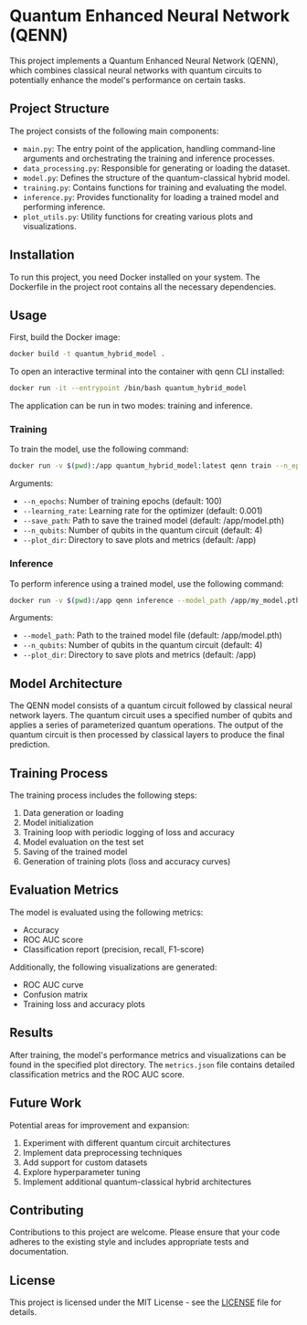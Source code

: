 # Quantum Enhanced Neural Network (QENN)

This project implements a Quantum Enhanced Neural Network (QENN), which combines classical neural networks with quantum circuits to potentially enhance the model's performance on certain tasks.

## Project Structure

The project consists of the following main components:

- `main.py`: The entry point of the application, handling command-line arguments and orchestrating the training and inference processes.
- `data_processing.py`: Responsible for generating or loading the dataset.
- `model.py`: Defines the structure of the quantum-classical hybrid model.
- `training.py`: Contains functions for training and evaluating the model.
- `inference.py`: Provides functionality for loading a trained model and performing inference.
- `plot_utils.py`: Utility functions for creating various plots and visualizations.

## Installation

To run this project, you need Docker installed on your system. The Dockerfile in the project root contains all the necessary dependencies.

## Usage

First, build the Docker image:

```sh
docker build -t quantum_hybrid_model .
```

To open an interactive terminal into the container with qenn CLI installed:
```sh
docker run -it --entrypoint /bin/bash quantum_hybrid_model
```

The application can be run in two modes: training and inference.

### Training

To train the model, use the following command:
```sh
docker run -v $(pwd):/app quantum_hybrid_model:latest qenn train --n_epochs 100 --learning_rate 0.0005 --save_path /app/my_model.pth --n_qubits 5 --plot_dir /app/plots/train
```

Arguments:
- `--n_epochs`: Number of training epochs (default: 100)
- `--learning_rate`: Learning rate for the optimizer (default: 0.001)
- `--save_path`: Path to save the trained model (default: /app/model.pth)
- `--n_qubits`: Number of qubits in the quantum circuit (default: 4)
- `--plot_dir`: Directory to save plots and metrics (default: /app)

### Inference

To perform inference using a trained model, use the following command:
```sh
docker run -v $(pwd):/app qenn inference --model_path /app/my_model.pth --n_qubits 5 --plot_dir /app/plots/inference
```


Arguments:
- `--model_path`: Path to the trained model file (default: /app/model.pth)
- `--n_qubits`: Number of qubits in the quantum circuit (default: 4)
- `--plot_dir`: Directory to save plots and metrics (default: /app)

## Model Architecture

The QENN model consists of a quantum circuit followed by classical neural network layers. The quantum circuit uses a specified number of qubits and applies a series of parameterized quantum operations. The output of the quantum circuit is then processed by classical layers to produce the final prediction.

## Training Process

The training process includes the following steps:

1. Data generation or loading
2. Model initialization
3. Training loop with periodic logging of loss and accuracy
4. Model evaluation on the test set
5. Saving of the trained model
6. Generation of training plots (loss and accuracy curves)

## Evaluation Metrics

The model is evaluated using the following metrics:

- Accuracy
- ROC AUC score
- Classification report (precision, recall, F1-score)

Additionally, the following visualizations are generated:

- ROC AUC curve
- Confusion matrix
- Training loss and accuracy plots

## Results

After training, the model's performance metrics and visualizations can be found in the specified plot directory. The `metrics.json` file contains detailed classification metrics and the ROC AUC score.

## Future Work

Potential areas for improvement and expansion:

1. Experiment with different quantum circuit architectures
2. Implement data preprocessing techniques
3. Add support for custom datasets
4. Explore hyperparameter tuning
5. Implement additional quantum-classical hybrid architectures

## Contributing

Contributions to this project are welcome. Please ensure that your code adheres to the existing style and includes appropriate tests and documentation.

## License

This project is licensed under the MIT License - see the [LICENSE](LICENSE) file for details.